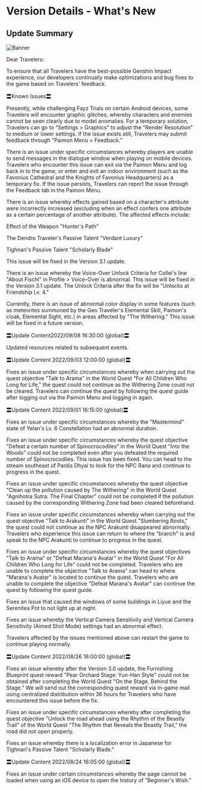 # Version Details - What's New 
## Update Summary
![Banner](https://sdk.hoyoverse.com/upload/announcement/2020/11/11/0c4d0c742dde8334be30352fa3f5fb5b_4067277611421326976.jpg)

Dear Travelers:

To ensure that all Travelers have the best-possible Genshin Impact experience, our developers continually make optimizations and bug fixes to the game based on Travelers' feedback.

〓Known Issues〓

Presently, while challenging Fayz Trials on certain Android devices, some Travelers will encounter graphic glitches, whereby characters and enemies cannot be seen clearly due to model anomalies. For a temporary solution, Travelers can go to "Settings > Graphics" to adjust the "Render Resolution" to medium or lower settings. If the issue exists still, Travelers may submit feedback through "Paimon Menu > Feedback."

There is an issue under specific circumstances whereby players are unable to send messages in the dialogue window when playing on mobile devices. Travelers who encounter this issue can exit via the Paimon Menu and log back in to the game, or enter and exit an indoor environment (such as the Favonius Cathedral and the Knights of Favonius Headquarters) as a temporary fix. If the issue persists, Travelers can report the issue through the Feedback tab in the Paimon Menu.

There is an issue whereby effects gained based on a character's attribute were incorrectly increased (excluding when an effect confers one attribute as a certain percentage of another attribute). The affected effects include:

Effect of the Weapon "Hunter's Path"

The Dendro Traveler's Passive Talent "Verdant Luxury"

Tighnari's Passive Talent "Scholarly Blade"

This issue will be fixed in the Version 3.1 update.

There is an issue whereby the Voice-Over Unlock Criteria for Collei's line "About Fischl" in Profile > Voice-Over is abnormal. This issue will be fixed in the Version 3.1 update. The Unlock Criteria after the fix will be "Unlocks at Friendship Lv. 4."

Currently, there is an issue of abnormal color display in some features (such as meteorites summoned by the Geo Traveler's Elemental Skill, Paimon's cloak, Elemental Sight, etc.) in areas affected by "The Withering." This issue will be fixed in a future version.

〓Update Content2022/09/08 16:30:00 (global)〓

Updated resources related to subsequent events.

〓Update Content 2022/09/03 12:00:00 (global)〓

Fixes an issue under specific circumstances whereby when carrying out the quest objective "Talk to Arama" in the World Quest "For All Children Who Long for Life," the quest could not continue as the Withering Zone could not be cleared. Travelers can continue the quest by following the quest guide after logging out via the Paimon Menu and logging in again.

〓Update Content 2022/09/01 16:15:00 (global)〓

Fixes an issue under specific circumstances whereby the "Mastermind" state of Yelan's Lv. 6 Constellation had an abnormal duration.

Fixes an issue under specific circumstances whereby the quest objective "Defeat a certain number of Spinocrocodiles" in the World Quest "Into the Woods" could not be completed even after you defeated the required number of Spinocrocodiles. This issue has been fixed. You can head to the stream southeast of Pardis Dhyai to look for the NPC Rana and continue to progress in the quest.

Fixes an issue under specific circumstances whereby the quest objective "Clean up the pollution caused by The Withering" in the World Quest "Agnihotra Sutra: The Final Chapter" could not be completed if the pollution caused by the corresponding Withering Zone had been cleared beforehand.

Fixes an issue under specific circumstances whereby when carrying out the quest objective "Talk to Arakunti" in the World Quest "Slumbering Roots," the quest could not continue as the NPC Arakunti disappeared abnormally. Travelers who experience this issue can return to where the "branch" is and speak to the NPC Arakunti to continue to progress in the quest.

Fixes an issue under specific circumstances whereby the quest objectives "Talk to Arama" or "Defeat Marana's Avatar" in the World Quest "For All Children Who Long for Life" could not be completed. Travelers who are unable to complete the objective "Talk to Arama" can head to where "Marana's Avatar" is located to continue the quest. Travelers who are unable to complete the objective "Defeat Marana's Avatar" can continue the quest by following the quest guide.

Fixes an issue that caused the windows of some buildings in Liyue and the Serenitea Pot to not light up at night.

Fixes an issue whereby the Vertical Camera Sensitivity and Vertical Camera Sensitivity (Aimed Shot Mode) settings had an abnormal effect.

Travelers affected by the issues mentioned above can restart the game to continue playing normally.

〓Update Content 2022/08/26 16:00:00 (global)〓

Fixes an issue whereby after the Version 3.0 update, the Furnishing Blueprint quest reward "Pear Orchard Stage: Yun-Han Style" could not be obtained after completing the World Quest "On the Stage, Behind the Stage." We will send out the corresponding quest reward via in-game mail using centralized distribution within 36 hours for Travelers who have encountered this issue before the fix.

Fixes an issue under specific circumstances whereby after completing the quest objective "Unlock the road ahead using the Rhythm of the Beastly Trail" of the World Quest "The Rhythm that Reveals the Beastly Trail," the road did not open properly.

Fixes an issue whereby there is a localization error in Japanese for Tighnari's Passive Talent "Scholarly Blade."

〓Update Content 2022/08/24 16:05:00 (global)〓

Fixes an issue under certain circumstances whereby the page cannot be loaded when using an iOS device to open the history of "Beginner's Wish."
